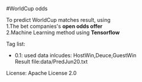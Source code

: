 #WorldCup odds

To predict WorldCup matches result, using</br>
1.The bet companies's **open odds offer**</br>
2.Machine Learning method using **Tensorflow**

Tag list:
* 0.1: used data inlcudes: HostWin,Deuce,GuestWin</b>		
	Result file:data/PredJun20.txt		

License:
	Apache License 2.0

